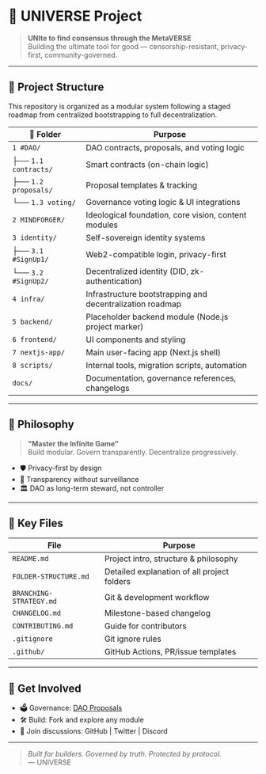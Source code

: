 # 🌌 UNIVERSE Project

> **UNIte to find consensus through the MetaVERSE**  
> Building the ultimate tool for good — censorship-resistant, privacy-first, community-governed.

---

## 🧭 Project Structure

This repository is organized as a modular system following a staged roadmap from centralized bootstrapping to full decentralization.

| 📁 Folder               | Purpose                                                                 |
|-------------------------|-------------------------------------------------------------------------|
| `1 #DAO/`               | DAO contracts, proposals, and voting logic                              |
| ├── `1.1 contracts/`    | Smart contracts (on-chain logic)                                        |
| ├── `1.2 proposals/`    | Proposal templates & tracking                                           |
| └── `1.3 voting/`       | Governance voting logic & UI integrations                              |
| `2 MINDFORGER/`         | Ideological foundation, core vision, content modules                    |
| `3 identity/`           | Self-sovereign identity systems                                         |
| ├── `3.1 #SignUp1/`     | Web2-compatible login, privacy-first                                     |
| └── `3.2 #SignUp2/`     | Decentralized identity (DID, zk-authentication)                         |
| `4 infra/`              | Infrastructure bootstrapping and decentralization roadmap               |
| `5 backend/`            | Placeholder backend module (Node.js project marker)                     |
| `6 frontend/`           | UI components and styling                                               |
| `7 nextjs-app/`         | Main user-facing app (Next.js shell)                                   |
| `8 scripts/`            | Internal tools, migration scripts, automation                          |
| `docs/`                 | Documentation, governance references, changelogs                        |

---

## 🧠 Philosophy

> **"Master the Infinite Game"**  
Build modular. Govern transparently. Decentralize progressively.

- 🛡️ Privacy-first by design  
- 🧠 Transparency without surveillance  
- 🏛️ DAO as long-term steward, not controller  

---

## 📂 Key Files

| File                     | Purpose                                     |
|--------------------------|---------------------------------------------|
| `README.md`              | Project intro, structure & philosophy       |
| `FOLDER-STRUCTURE.md`    | Detailed explanation of all project folders |
| `BRANCHING-STRATEGY.md`  | Git & development workflow                  |
| `CHANGELOG.md`           | Milestone-based changelog                   |
| `CONTRIBUTING.md`        | Guide for contributors                      |
| `.gitignore`             | Git ignore rules                            |
| `.github/`               | GitHub Actions, PR/issue templates          |

---

## 🔗 Get Involved

- 🗳️ Governance: [DAO Proposals](1%20%23DAO/)
- 🛠️ Build: Fork and explore any module
- 💬 Join discussions: GitHub | Twitter | Discord

---

> _Built for builders. Governed by truth. Protected by protocol._  
> — UNIVERSE
